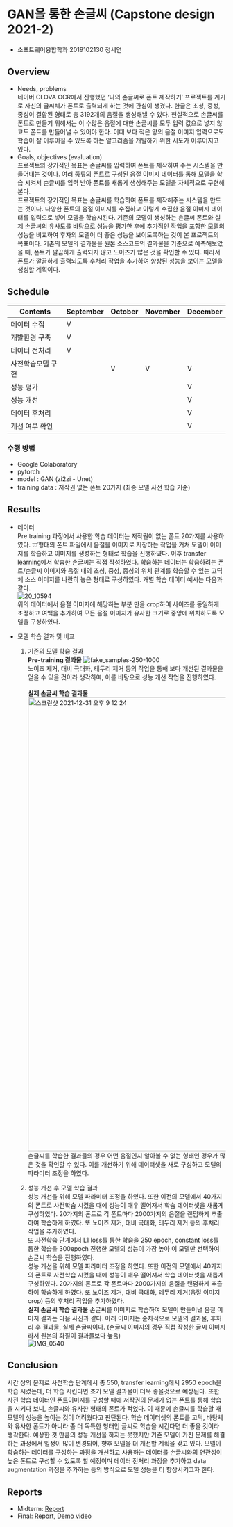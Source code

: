 # GAN을 통한 손글씨  (Capstone design 2021-2)
* 소프트웨어융합학과 2019102130 정세연

## Overview
* Needs, problems<br>
네이버 CLOVA OCR에서 진행했던 ‘나의 손글씨로 폰트 제작하기’ 프로젝트를 계기로 자신의 글씨체가 폰트로 출력되게 하는 것에 관심이 생겼다. 한글은 초성, 중성, 종성이 결합된 형태로 총 3192개의 음절을 생성해낼 수 있다. 현실적으로 손글씨를 폰트로 만들기 위해서는 이 수많은 음절에 대한 손글씨를 모두 입력 값으로 넣지 않고도 폰트를 만들어낼 수 있어야 한다. 이때 보다 적은 양의 음절 이미지 입력으로도 학습이 잘 이루어질 수 있도록 하는 알고리즘을 개발하기 위한 시도가 이루어지고 있다.
* Goals, objectives (evaluation)<br>
프로젝트의 장기적인 목표는 손글씨를 입력하여 폰트를 제작하여 주는 시스템을 만들어내는 것이다. 여러 종류의 폰트로 구성된 음절 이미지 데이터를 통해 모델을 학습 시켜서 손글씨를 입력 받아 폰트를 새롭게 생성해주는 모델을 자체적으로 구현해 본다.<br>
프로젝트의 장기적인 목표는 손글씨를 학습하여 폰트를 제작해주는 시스템을 만드는 것이다. 다양한 폰트의 음절 이미지를 수집하고 이렇게 수집한 음절 이미지 데이터를 입력으로 넣어 모델을 학습시킨다. 기존의 모델이 생성하는 손글씨 폰트와 실제 손글씨의 유사도를 바탕으로 성능을 평가한 후에 추가적인 작업을 포함한 모델의 성능을 비교하여 후자의 모델이 더 좋은 성능을 보이도록하는 것이 본 프로젝트의 목표이다.
기존의 모델의 결과물을 원본 소스코드의 결과물을 기준으로 예측해보았을 때, 폰트가 깔끔하게 출력되지 않고 노이즈가 많은 것을 확인할 수 있다. 따라서 폰트가 깔끔하게 출력되도록 후처리 작업을 추가하여 향상된 성능을 보이는 모델을 생성할 계획이다.<br>

## Schedule
|    Contents     | September |  October  |  November |  December | 
|-----------------|-----------|-----------|-----------|-----------|
|  데이터 수집       |    V     |           |           |           |
|  개발환경 구축     |     V     |           |           |           | 
|  데이터 전처리     |     V     |           |           |           |
|  사전학습모델 구현  |           |     V     |     V     |     V     |
|  성능 평가        |           |           |           |     V     |
|  성능 개선        |           |           |           |     V     |
|  데이터 후처리     |           |           |           |     V     |
|  개선 여부 확인    |           |           |           |     V     |

### 수행 방법
- Google Colaboratory
- pytorch
- model : GAN (zi2zi - Unet)
- training data : 저작권 없는 폰트 20가지 (최종 모델 사전 학습 기준)

## Results
* 데이터<br>
   Pre training 과정에서 사용한 학습 데이터는 저작권이 없는 폰트 20가지를 사용하였다. ttf형태의 폰트 파일에서 음절을 이미지로 저장하는 작업을 거쳐 모델이 이미지를 학습하고 이미지를 생성하는 형태로 학습을 진행하였다. 이후 transfer learning에서 학습한 손글씨는 직접 작성하였다. 학습하는 데이터는 학습하려는 폰트/손글씨 이미지와 음절 내의 초성, 중성, 종성의 위치 관계를 학습할 수 있는 고딕체 소스 이미지를 나란히 놓은 형태로 구성하였다. 개별 학습 데이터 예시는 다음과 같다.<br>
   ![20_10594](https://user-images.githubusercontent.com/65614582/147803102-516a57d7-1d3f-43f9-aca8-c577ebd1917c.png)<br>
   위의 데이터에서 음절 이미지에 해당하는 부분 만을 crop하여 사이즈를 동일하게 조정하고 여백을 추가하여 모든 음절 이미지가 유사한 크기로 중앙에 위치하도록 모델을 구성하였다.

* 모델 학습 결과 및 비교<br>
   1. 기존의 모델 학습 결과<br>
      **Pre-training 결과물**
      ![fake_samples-250-1000](https://user-images.githubusercontent.com/65614582/147804383-03df9e7f-ccf4-4cbb-accb-cfd2735f8815.png)<br>
      노이즈 제거, 대비 극대화, 테두리 제거 등의 작업을 통해 보다 개선된 결과물을 얻을 수 있을 것이라 생각하여, 이를 바탕으로 성능 개선 작업을 진행하였다. <br><br>
      **실제 손글씨 학습 결과물**
      <img width="1044" alt="스크린샷 2021-12-31 오후 9 12 24" src="https://user-images.githubusercontent.com/65614582/147822872-b531ca20-8506-40a3-b32d-18bc55ce9f97.png"><br>
      손글씨를 학습한 결과물의 경우 어떤 음절인지 알아볼 수 없는 형태인 경우가 많은 것을 확인할 수 있다. 이를 개선하기 위해 데이터셋을 새로 구성하고 모델의 파라미터 조정을 하였다.

      
   2. 성능 개선 후 모델 학습 결과<br>
      성능 개선을 위해 모델 파라미터 조정을 하였다. 또한 이전의 모델에서 40가지의 폰트로 사전학습 시켰을 때에 성능이 매우 떨어져서 학습 데이터셋을 새롭게 구성하였다. 20가지의 폰트로 각 폰트마다 2000가지의 음절을 랜덤하게 추출하여 학습하게 하였다. 또 노이즈 제거, 대비 극대화, 테두리 제거 등의 후처리 작업을 추가하였다.<br>
      또 사전학습 단계에서 L1 loss를 통한 학습을 250 epoch, constant loss를 통한 학습을 300epoch 진행한 모델의 성능이 가장 높아 이 모델만 선택하여 손글씨 학습을 진행하였다. <br>
      성능 개선을 위해 모델 파라미터 조정을 하였다. 또한 이전의 모델에서 40가지의 폰트로 사전학습 시켰을 때에 성능이 매우 떨어져서 학습 데이터셋을 새롭게 구성하였다. 20가지의 폰트로 각 폰트마다 2000가지의 음절을 랜덤하게 추출하여 학습하게 하였다. 또 노이즈 제거, 대비 극대화, 테두리 제거(음절 이미지 crop) 등의 후처리 작업을 추가하였다.<br>
      **실제 손글씨 학습 결과물**
      손글씨를 이미지로 학습하여 모델이 만들어낸 음절 이미지 결과는 다음 사진과 같다. 아래 이미지는 순차적으로 모델의 결과물, 후처리 후 결과물, 실제 손글씨이다. (손글씨 이미지의 경우 직접 작성한 글씨 이미지라서 원본의 화질이 결과물보다 높음)<br>
      ![IMG_0540](https://user-images.githubusercontent.com/65614582/147822146-66ddb4ba-3a14-4a9e-a1a8-f8dc5f0368a8.jpg)<br>
      





## Conclusion
시간 상의 문제로 사전학습 단계에서 총 550, transfer learning에서 2950 epoch을 학습 시켰는데, 더 학습 시킨다면 초기 모델 결과물이 더욱 좋을것으로 예상된다. 또한 사전 학습 데이터인 폰트이미지를 구성할 때에 저작권의 문제가 없는 폰트를 통해 학습을 시키다 보니, 손글씨와 유사한 형태의 폰트가 적었다. 이 때문에 손글씨를 학습할 때 모델의 성능을 높이는 것이 어려웠다고 판단된다. 학습 데이터셋의 폰트를 고딕, 바탕체와 유사한 폰트가 아니라 좀 더 독특한 형태인 글씨로 학습을 시킨다면 더 좋을 것이라 생각한다. 예상한 것 만큼의 성능 개선을 하지는 못했지만 기존 모델이 가진 문제를 해결하는 과정에서 일정이 많이 변경되어, 향후 모델을 더 개선할 계획을 갖고 있다. 모델이 학습하는 데이터를 구성하는 과정을 개선하고 사용하는 데이터를 손글씨와의 연관성이 높은 폰트로 구성할 수 있도록 할 예정이며 데이터 전처리 과정을 추가하고 data augmentation 과정을 추가하는 등의 방식으로 모델 성능을 더 향상시키고자 한다.

## Reports
* Midterm: [Report](Reports/Midterm.pdf)
* Final: [Report](Reports/Final.pdf), [Demo video](Reports/Demo.mp4)
